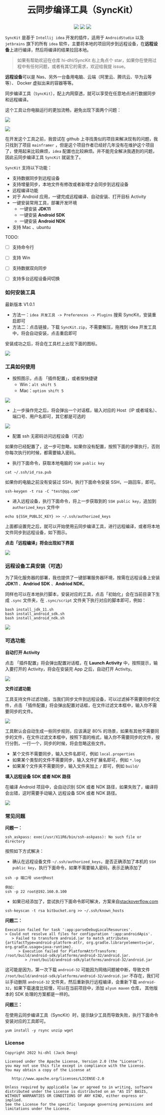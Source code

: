 # <p align="center"> 云同步编译工具（SyncKit） </p>


<p align="center">
<a href="https://github.com/hi-dhl"><img src="https://img.shields.io/badge/GitHub-HiDhl-4BC51D.svg?style=flat"></a>  

<img src="https://img.shields.io/badge/language-kotlin-orange.svg"/> 

<img src="https://img.shields.io/badge/version-1.0.1-lightgrey.svg"/>
</p>

`SyncKit` 是基于 `Intellij idea` 开发的插件，适用于 `AndroidStudio` 以及 `jetbrains` 旗下的所有 `idea` 软件，主要将本地的项目同步到远程设备，在**远程设备**上进行编译，然后将编译的结果拉回本地。

> 如果有帮助欢迎在仓库 hi-dhl/SyncKit 右上角点个 star，如果你在使用过程中有任何问题，或者有其它的需求，欢迎给我提 issue。

**远程设备**可以是 Nas、另外一台备用电脑、云端（阿里云、腾讯云、华为云等等）、 Docker 虚拟出来的容器等等。

同步编译工具（`SyncKit`），配上内网穿透，就可以享受在任意地点进行数据同步和远程编译。


这个工具让你电脑运行的更加流畅，避免出现下面两个问题：


![](https://img.hi-dhl.com/1663344133598822.jpg)

![](https://img.hi-dhl.com/1663344313991362.jpg)

在开发这个工具之前，我尝试在 github 上寻找类似的项目来解决现有的问题，我只找到了项目 `mainframer` ，但是这个项目作者已经好几年没有在维护这个项目了，使用起来比较麻烦，`idea` 配置也比较麻烦。并不能完全解决我遇到的问题，因此云同步编译工具 `SyncKit` 就诞生了。


`SyncKit` 支持以下功能：

* 支持数据同步到远程设备
* 支持增量同步，本地文件有修改或者新增才会同步到远程设备
* 远程编译功能
* 对于 Android 应用，一键完成远程编译、自动安装、打开目标 Activity
* 一键安装常用工具，部署开发环境
    * 一键安装 **JDK11**
    * 一键安装 **Android SDK**
    * 一键安装 **Android NDK**
* 支持 Mac 、ubuntu

TODO:

* [ ] 支持命令行
* [ ] 支持 Win
* [ ] 支持数据双向同步
* [ ] 支持多台远程设备间切换




### 如何安装工具

最新版本 V1.0.1

* 方法一：`idea 开发工具 -> Preferences -> Plugins` 搜索 SyncKit，安装重启即可
* 方法二：点击链接，下载 `SyncKit.zip`，不需要解压，拖拽到 idea 开发工具中，将会自动安装，点击重启即可

安装成功之后，将会在工具栏上出现下面的图标。

![](https://img.hi-dhl.com/16650664173995.jpg)



### 工具如何使用

* 按照图示，点击 「插件配置」，或者按快捷键
    * Win：`alt shift 5`   
    * Mac：`option shift 5`

![](https://img.hi-dhl.com/16650664707273.jpg)


* 上一步操作完之后，将会弹出一个对话框，输入对应的 Host（IP 或者域名）、端口号、用户名即可，其它都是可选的

![](https://img.hi-dhl.com/16649635496189.jpg)

* 配置 ssh 无密码访问远程设备（可选）

如果你已经配置了，这一步可忽略，如果你没有配置，按照下面的步骤执行，否则你每次执行的时候，都需要输入密码。

* 执行下面命令，获取本地电脑的 `SSH public key`

```
cat ~/.ssh/id_rsa.pub
``` 

如果你的电脑之前没有安装过 SSH，执行下面命令安装 SSH，一路回车，即可。


```
ssh-keygen -t rsa -C "test@qq.com"
```

* 进入远程设备，执行下面命令，将上一步获取到的 `SSH public key`，追加到 `authorized_keys` 文件中

```
echo ${SSH_PUBLIC_KEY} >> ~/.ssh/authorized_keys
```


上面都设置完之后，就可以开始使用云同步编译工具，进行远程编译，或者将本地文件同步到远程设备，如下图示。

**点击「远程编译」将会出现如下界面**

![](https://img.hi-dhl.com/16649650280751.gif)


### 远程设备工具安装（可选）


为了简化服务器的部署，我也提供了一键部署服务器环境，按需在远程设备上安装 **JDK11** 、**Andriod SDK** 、**Andriod NDK**。

同样也可以在本地执行脚本，安装对应的工具，点击「初始化」会在当前目录下生成 `.sync` 文件夹，在 `.sync/script` 文件夹下执行对应的脚本即可，例如：

```
bash install_jdk_11.sh
bash install_android_sdk.sh
bash install_android_ndk.sh
```

![](https://img.hi-dhl.com/16650665616246.jpg)

### 可选功能

**自动打开 Activity**

点击 「插件配置」将会弹出配置对话框，在 **Launch Activity** 中，按照提示，输入要打开的 Activity，将会在安装完 App 之后，自动打开 Activity。

![](https://img.hi-dhl.com/16650666168955.jpg)


**文件过滤功能**

工具支持文件过滤功能，当我们同步文件到远程设备，可以过滤掉不需要同步的文件，点击 「插件配置」将会弹出配置对话框，在文件过滤文本框中，输入你不需要同步的文件。

![](https://img.hi-dhl.com/16650666510988.jpg)


工具默认会自动生成一些同步规则，应该满足 80% 的场景，如果有其他不需要同步的文件，在文件过滤文本框中，按照下面的格式，输入你不需要同步的文件，按行分割，一行一个，同步的时候，将会忽略这些文件。

* 某个文件不需要同步，输入文件名即可，例如 `local.properties`
* 如果某个类型的文件不需要同步，输入文件扩展名即可，例如 `*.log`
* 如果某个文件夹不需要同步，输入文件夹加上 `/` 即可，例如 `build/`

**填入远程设备 SDK 或者 NDK 路径**

在编译 Android 项目中，会自动识别 SDK 或者 NDK 路径，如果失败了，编译将会出错，这时需要手动输入 远程设备 SDK 或者 NDK 路径。

![](https://img.hi-dhl.com/16650666987696.jpg)


### 常见问题


**问题一：**

```
ssh_askpass: exec(/usr/X11R6/bin/ssh-askpass): No such file or directory
```

按照如下方式解决：

* 确认在远程设备文件 `~/.ssh/authorized_keys`，是否正确添加了本机的 `SSH public key`，执行下面命令，如果不需要输入密码，表示正确添加了


```
ssh -p 端口号 user@host

例如:
ssh -p 22 root@192.160.0.100
```

* 如果已经添加了，尝试执行下面命令即可解决，方案来自[stackoverflow.com](https://stackoverflow.com/questions/52885928/vs-code-gives-me-an-ssh-askpass-error-when-i-try-to-push-the-changes-to-my-githu)

```
ssh-keyscan -t rsa bitbucket.org >> ~/.ssh/known_hosts
```


**问题二：**

```
Execution failed for task ':app:parseDebugLocalResources'.
> Could not resolve all files for configuration ':app:androidApis'.
   > Failed to transform android.jar to match attributes {artifactType=android-platform-attr, org.gradle.libraryelements=jar, org.gradle.usage=java-runtime}.
      > Execution failed for PlatformAttrTransform: /root/build/android-sdk/platforms/android-32/android.jar.
         > /root/build/android-sdk/platforms/android-32/android.jar
```

这可能是因为，第一次下载 `android-32` 可能因为网络问题被中断，导致文件 `/root/build/android-sdk/platforms/android-32/android.jar` 不存在，我们可以手动删除 `android-32` 文件夹，然后重新执行远程编译，会重新下载 `android-32`，如果下载速度比较慢，可以在当前项目中，添加 `alyun maven` 仓库， 其他版本的 SDK 处理的方案都是一样的。


**问题三：** 

在使用云同步编译工具（SyncKit）时，提示缺少工具而导致失败，执行下面命令安装对应的工具即可。

```
yum install -y rsync unzip wget
```


### License

```
Copyright 2022 hi-dhl (Jack Deng)

Licensed under the Apache License, Version 2.0 (the "License");
you may not use this file except in compliance with the License.
You may obtain a copy of the License at

   http://www.apache.org/licenses/LICENSE-2.0

Unless required by applicable law or agreed to in writing, software
distributed under the License is distributed on an "AS IS" BASIS,
WITHOUT WARRANTIES OR CONDITIONS OF ANY KIND, either express or implied.
See the License for the specific language governing permissions and
limitations under the License.
```


